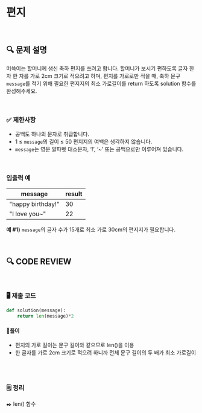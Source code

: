 # 편지
<br/>

## **🔍 문제 설명**

머쓱이는 할머니께 생신 축하 편지를 쓰려고 합니다. 할머니가 보시기 편하도록 글자 한 자 한 자를 가로 2cm 크기로 적으려고 하며, 편지를 가로로만 적을 때, 축하 문구 `message`를 적기 위해 필요한 편지지의 최소 가로길이를 return 하도록 solution 함수를 완성해주세요.

<br/>

### **✅ 제한사항**

- 공백도 하나의 문자로 취급합니다.
- 1 ≤ `message`의 길이 ≤ 50
편지지의 여백은 생각하지 않습니다.
- `message`는 영문 알파벳 대소문자, ‘!’, ‘~’ 또는 공백으로만 이루어져 있습니다.
<br/>

### **입출력 예**

|       message      | result |
| ------------------ | ------ |
| "happy birthday!"  |    30   |
|    "I love you~"   |    22   |
   
**예 #1)** `message`의 글자 수가 15개로 최소 가로 30cm의 편지지가 필요합니다.

<br/>

## **🔍 CODE REVIEW**
<br/>

### **🖥️ 제출 코드**

```python
def solution(message):
    return len(message)*2
```

#### **📍풀이**

- 편지의 가로 길이는 문구 길이와 같으므로 len()을 이용
- 한 글자를 가로 2cm 크기로 적으려 하니까 전체 문구 길이의 두 배가 최소 가로길이

<br/>

  #
### **🗒️ 정리**
✒️ len() 함수
